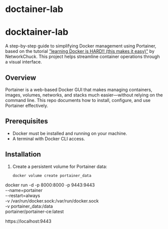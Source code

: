 # doctainer-lab

# docktainer-lab

A step-by-step guide to simplifying Docker management using Portainer, based on the tutorial ["learning Docker is HARD!! (this makes it easy)"](https://www.youtube.com/watch?v=iX0HbrfRyvc) by NetworkChuck. This project helps streamline container operations through a visual interface.

## Overview

Portainer is a web-based Docker GUI that makes managing containers, images, volumes, networks, and stacks much easier—without relying on the command line. This repo documents how to install, configure, and use Portainer effectively.

## Prerequisites

- Docker must be installed and running on your machine.
- A terminal with Docker CLI access.

## Installation

1. Create a persistent volume for Portainer data:

   ```bash
   docker volume create portainer_data


docker run -d -p 8000:8000 -p 9443:9443 \
  --name=portainer \
  --restart=always \
  -v /var/run/docker.sock:/var/run/docker.sock \
  -v portainer_data:/data \
  portainer/portainer-ce:latest


https://localhost:9443
